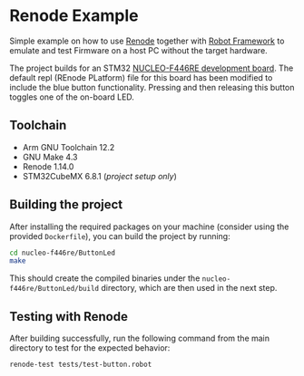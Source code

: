 # Renode Example

Simple example on how to use [Renode](https://renode.io/) together with
[Robot Framework](https://robotframework.org/) to emulate and test Firmware
on a host PC without the target hardware.

The project builds for an STM32
[NUCLEO-F446RE development board](https://www.st.com/en/evaluation-tools/nucleo-f446re.html).
The default repl (REnode PLatform) file for this board has been modified to
include the blue button functionality. Pressing and then releasing this button
toggles one of the on-board LED.

## Toolchain

- Arm GNU Toolchain 12.2
- GNU Make 4.3
- Renode 1.14.0
- STM32CubeMX 6.8.1 (*project setup only*)

## Building the project

After installing the required packages on your machine (consider using the
provided `Dockerfile`), you can build the project by running:

```bash
cd nucleo-f446re/ButtonLed
make
```

This should create the compiled binaries under the
`nucleo-f446re/ButtonLed/build` directory, which are then used in the next step.

## Testing with Renode

After building successfully, run the following command from the main directory
to test for the expected behavior:

```bash
renode-test tests/test-button.robot
```
